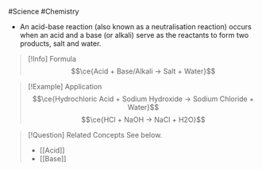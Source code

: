 #Science #Chemistry 

- An acid-base reaction (also known as a neutralisation reaction) occurs when an acid and a base (or alkali) serve as the reactants to form two products, salt and water.

> [!Info] Formula
> $$\ce{Acid + Base/Alkali -> Salt + Water}$$

> [!Example] Application
> $$\ce{Hydrochloric Acid + Sodium Hydroxide -> Sodium Chloride + Water}$$
> $$\ce{HCl + NaOH -> NaCl + H2O}$$

> [!Question] Related Concepts
> See below.
> - [[Acid]]
> - [[Base]]
